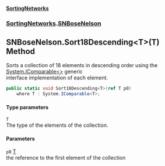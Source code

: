 #### [SortingNetworks](index.md 'index')
### [SortingNetworks](SortingNetworks.md 'SortingNetworks').[SNBoseNelson](SortingNetworks_SNBoseNelson.md 'SortingNetworks.SNBoseNelson')
## SNBoseNelson.Sort18Descending&lt;T&gt;(T) Method
Sorts a collection of 18 elements in descending order using the [System.IComparable&lt;&gt;](https://docs.microsoft.com/en-us/dotnet/api/System.IComparable-1 'System.IComparable`1') generic  
interface implementation of each element.  
```csharp
public static void Sort18Descending<T>(ref T p0)
    where T : System.IComparable<T>;
```
#### Type parameters
<a name='SortingNetworks_SNBoseNelson_Sort18Descending_T_(T)_T'></a>
`T`  
The type of the elements of the collection.
  
#### Parameters
<a name='SortingNetworks_SNBoseNelson_Sort18Descending_T_(T)_p0'></a>
`p0` [T](SortingNetworks_SNBoseNelson_Sort18Descending_T_(T).md#SortingNetworks_SNBoseNelson_Sort18Descending_T_(T)_T 'SortingNetworks.SNBoseNelson.Sort18Descending&lt;T&gt;(T).T')  
the reference to the first element of the collection
  
